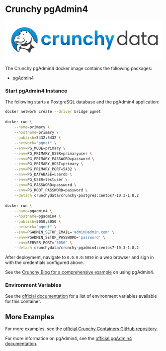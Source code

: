 # Crunchy pgAdmin4

![](https://raw.githubusercontent.com/CrunchyData/crunchy-containers/master/images/crunchy_logo.png)

The Crunchy pgAdmin4 docker image contains the following packages:

* pgAdmin4

### Start pgAdmin4 Instance

The following starts a PostgreSQL database and the pgAdmin4 application:

```bash
docker network create --driver bridge pgnet

docker run \
    --name=primary \
    --hostname=primary \
    --publish=5432:5432 \
    --network="pgnet" \
    --env=PG_MODE=primary \
    --env=PG_PRIMARY_USER=primaryuser \
    --env=PG_PRIMARY_PASSWORD=password \
    --env=PG_PRIMARY_HOST=primary \
    --env=PG_PRIMARY_PORT=5432 \
    --env=PG_DATABASE=userdb \
    --env=PG_USER=testuser \
    --env=PG_PASSWORD=password \
    --env=PG_ROOT_PASSWORD=password \
    --detach crunchydata/crunchy-postgres:centos7-10.3-1.8.2

docker run \
    --name=pgadmin4 \
    --hostname=pgadmin4 \
    --publish=5050:5050 \
    --network="pgnet" \
    --env=PGADMIN_SETUP_EMAIL='admin@admin.com' \
    --env=PGADMIN_SETUP_PASSWORD='password' \
    --env=SERVER_PORT='5050' \
    --detach crunchydata/crunchy-pgadmin4:centos7-10.3-1.8.2
```


After deployment, navigate to `0.0.0.0:5050` in a web browser and sign in with the credentials configured above.

See the [Crunchy Blog for a comprehensive example](http://info.crunchydata.com/blog/easy-postgresql-10-and-pgadmin-4-setup-with-docker) on using pgAdmin4.

### Environment Variables

See the [official documentation](https://github.com/CrunchyData/crunchy-containers/blob/master/docs/containers.adoc#crunchy-pgadmin4) for a list of environment variables available for this container.


## More Examples

For more examples, see the [official Crunchy Containers GitHub repository](https://github.com/CrunchyData/crunchy-containers/tree/master/examples/docker).

For more information on pgAdmin4, see the [official pgAdmin4 documentation](https://www.pgadmin.org/docs/pgadmin4/dev/).
